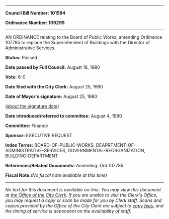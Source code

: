 

********

**Council Bill Number: 101584**
   
**Ordinance Number: 109299**
********

 AN ORDINANCE relating to the Board of Public Works; amending Ordinance 107785 to replace the Superintendent of Buildings with the Director of Administrative Services.

**Status:** Passed
   
**Date passed by Full Council:** August 18, 1980
   
**Vote:** 6-0
   
**Date filed with the City Clerk:** August 25, 1980
   
**Date of Mayor's signature:** August 25, 1980
   
[(about the signature date)](/~public/approvaldate.htm)
   
   
   
**Date introduced/referred to committee:** August 4, 1980
   
**Committee:** Finance
   
**Sponsor:** EXECUTIVE REQUEST
   
   
**Index Terms:** BOARD-OF-PUBLIC-WORKS, DEAPRTMENT-OF-ADMINISTRATIVE-SERVICES, GOVERNMENTAL-REORGANIZATION, BUILDING-DEPARTMENT

**References/Related Documents:** Amending: Ord 107785

**Fiscal Note:**_(No fiscal note available at this time)_
********

_No text for this document is available on-line. You may view this document at [the Office of the City Clerk](http://www.seattle.gov/leg/clerk/contactUs.htm). If you are unable to visit the Clerk's Office, you may request a copy or scan be made for you by Clerk staff. Scans and copies provided by the Office of the City Clerk are subject to [copy fees](http://clerk.seattle.gov/~public/clerkfees.htm), and the timing of service is dependent on the availability of staff._

